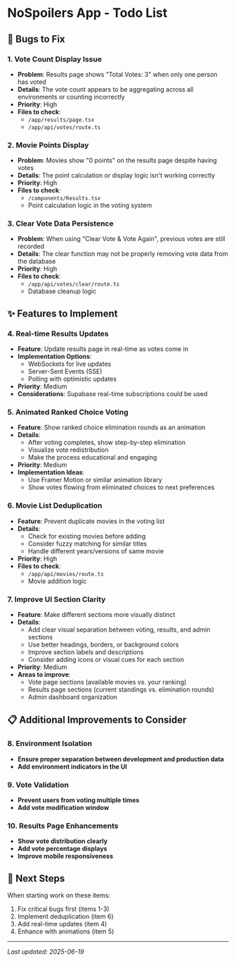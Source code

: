 # NoSpoilers App - Todo List

## 🐛 Bugs to Fix

### 1. Vote Count Display Issue
- **Problem**: Results page shows "Total Votes: 3" when only one person has voted
- **Details**: The vote count appears to be aggregating across all environments or counting incorrectly
- **Priority**: High
- **Files to check**: 
  - `/app/results/page.tsx`
  - `/app/api/votes/route.ts`

### 2. Movie Points Display
- **Problem**: Movies show "0 points" on the results page despite having votes
- **Details**: The point calculation or display logic isn't working correctly
- **Priority**: High
- **Files to check**:
  - `/components/Results.tsx`
  - Point calculation logic in the voting system

### 3. Clear Vote Data Persistence
- **Problem**: When using "Clear Vote & Vote Again", previous votes are still recorded
- **Details**: The clear function may not be properly removing vote data from the database
- **Priority**: High
- **Files to check**:
  - `/app/api/votes/clear/route.ts`
  - Database cleanup logic

## ✨ Features to Implement

### 4. Real-time Results Updates
- **Feature**: Update results page in real-time as votes come in
- **Implementation Options**:
  - WebSockets for live updates
  - Server-Sent Events (SSE)
  - Polling with optimistic updates
- **Priority**: Medium
- **Considerations**: Supabase real-time subscriptions could be used

### 5. Animated Ranked Choice Voting
- **Feature**: Show ranked choice elimination rounds as an animation
- **Details**: 
  - After voting completes, show step-by-step elimination
  - Visualize vote redistribution
  - Make the process educational and engaging
- **Priority**: Medium
- **Implementation Ideas**:
  - Use Framer Motion or similar animation library
  - Show votes flowing from eliminated choices to next preferences

### 6. Movie List Deduplication
- **Feature**: Prevent duplicate movies in the voting list
- **Details**: 
  - Check for existing movies before adding
  - Consider fuzzy matching for similar titles
  - Handle different years/versions of same movie
- **Priority**: High
- **Files to check**:
  - `/app/api/movies/route.ts`
  - Movie addition logic

### 7. Improve UI Section Clarity
- **Feature**: Make different sections more visually distinct
- **Details**:
  - Add clear visual separation between voting, results, and admin sections
  - Use better headings, borders, or background colors
  - Improve section labels and descriptions
  - Consider adding icons or visual cues for each section
- **Priority**: Medium
- **Areas to improve**:
  - Vote page sections (available movies vs. your ranking)
  - Results page sections (current standings vs. elimination rounds)
  - Admin dashboard organization

## 📋 Additional Improvements to Consider

### 8. Environment Isolation
- **Ensure proper separation between development and production data**
- **Add environment indicators in the UI**

### 9. Vote Validation
- **Prevent users from voting multiple times**
- **Add vote modification window**

### 10. Results Page Enhancements
- **Show vote distribution clearly**
- **Add vote percentage displays**
- **Improve mobile responsiveness**

## 🚀 Next Steps

When starting work on these items:
1. Fix critical bugs first (items 1-3)
2. Implement deduplication (item 6)
3. Add real-time updates (item 4)
4. Enhance with animations (item 5)

---

*Last updated: 2025-06-19*